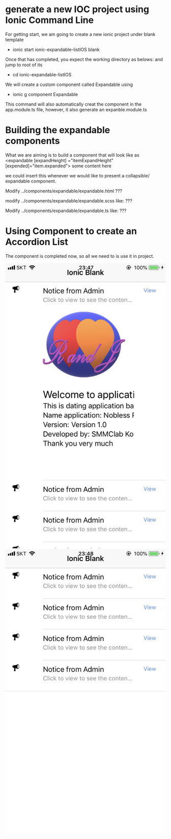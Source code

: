 # generate  a new IOC project using Ionic Command Line

For getting start, we am going to create a new ionic project under blank template
- ionic start ionic-expandable-listIOS blank

Once that has completed, you expect the working directory as belows: and jump to root of its
- cd ionic-expandable-listIOS

We will create a custom component called Expandable using
- ionic g component Expandable

This command will also automatically creat the component in the app.module.ts file, however, it also generate an expanble.module.ts

# Building the expandable components
What we are aiming is to build a component that will look like as
<expandable [expandHeight] ="itemExpandHeight" [expended]="item.expanded">
 some content here
</expandable>

we could insert this whenever we would like to present a collapsible/ expandable component.

Modify ../components/expandable/expandable.html
???

modify ../components/expandable/expandable.scss like:
???

Modify ../components/expandable/expandable.ts like:
???

# Using Component to create an Accordion List
The component is completed now, so all we need to is use it in project.

<img src="https://github.com/quanap5/expandableIONIClist/blob/master/IMG_4914.jpg">

<img src="https://github.com/quanap5/expandableIONIClist/blob/master/IMG_4915.jpg">


